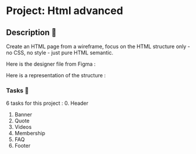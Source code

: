 # Project: Html advanced

## Description :dart:
Create an HTML page from a wireframe, focus on the HTML structure only - no CSS, no style - just pure HTML semantic.

Here is the designer file from Figma : 

Here is a representation of the structure : 


### Tasks 🚀
6 tasks for this project : 
0. Header
1. Banner
2. Quote
3. Videos
4. Membership
5. FAQ
6. Footer
